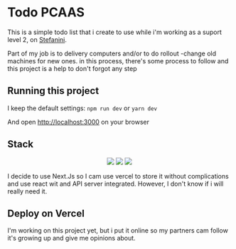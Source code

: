 # Todo PCAAS

This is a simple todo list that i create to use while i'm working as
a suport level 2, on [Stefanini](https://stefanini.com/en).

Part of my job is to delivery computers and/or to do rollout -change old machines for new ones. in this process, there's some process to follow and this project is a help to don't forgot any step

## Running this project

I keep the default settings:
`npm run dev` or `yarn dev`

And open [http://localhost:3000](http://localhost:3000) on your browser

## Stack

<p align="center">
<img src="https://img.shields.io/badge/Framework-NEXT.Js-green">
<img src="https://img.shields.io/badge/Framework-React.Js-blue">
<img src="https://img.shields.io/badge/Host-Vercel-orange">
</p>
I decide to use Next.Js so I cam use vercel to store it without complications and use react wit and API server integrated. However, I don't know if i will really need it.

## Deploy on Vercel

I'm working on this project yet, but i put it online so my partners cam follow it's growing up and give me opinions about.
